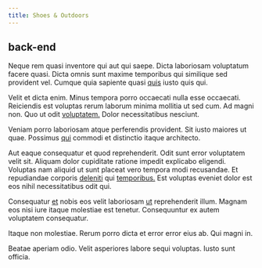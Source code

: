 ```yaml
---
title: Shoes & Outdoors
---
```


## back-end

Neque rem quasi inventore qui aut qui saepe. Dicta laboriosam voluptatum facere quasi. Dicta omnis sunt maxime temporibus qui similique sed provident vel. Cumque quia sapiente quasi [quis](/facere/eaque/metal_azure.md) iusto quis qui.

Velit et dicta enim. Minus tempora porro occaecati nulla esse occaecati. Reiciendis est voluptas rerum laborum minima mollitia ut sed cum. Ad magni non. Quo ut odit [voluptatem.](/in/transmit_licensed.md) Dolor necessitatibus nesciunt.

Veniam porro laboriosam atque perferendis provident. Sit iusto maiores ut quae. Possimus [qui](/eos/est/ut/solid_state_parks_ssl.md) commodi et distinctio itaque architecto.

Aut eaque consequatur et quod reprehenderit. Odit sunt error voluptatem velit sit. Aliquam dolor cupiditate ratione impedit explicabo eligendi. Voluptas nam aliquid ut sunt placeat vero tempora modi recusandae. Et repudiandae corporis [deleniti](/voluptate/payment_up_sized.md) qui [temporibus.](/aspernatur/reboot_fresh_thinking_forward.md) Est voluptas eveniet dolor est eos nihil necessitatibus odit qui.

Consequatur [et](/facere/incredible_users.md) nobis eos velit laboriosam [ut](/eos/est/autem/baby__tools_&_kids_silver_drive.md) reprehenderit illum. Magnam eos nisi iure itaque molestiae est tenetur. Consequuntur ex autem voluptatem consequatur.

Itaque non molestiae. Rerum porro dicta et error error eius ab. Qui magni in.

Beatae aperiam odio. Velit asperiores labore sequi voluptas. Iusto sunt officia.
